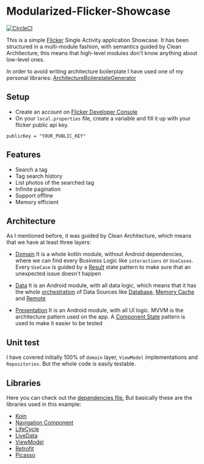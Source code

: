 # Modularized-Flicker-Showcase

[![CircleCI](https://circleci.com/gh/MayconCardoso/Modularized-Flicker-Showcase/tree/master.svg?style=svg&circle-token=2a1c5500456ffe02c742dc311012b8a7b13e35e0)](https://circleci.com/gh/MayconCardoso/Modularized-Flicker-Showcase/tree/master)

This is a simple [Flicker](https://www.flickr.com/services/apps/create/apply/) Single Activity application Showcase. It has been structured in a multi-module fashion, with semantics guided by Clean Architecture; this means that high-level modules don't know anything about low-level ones.

In order to avoid writing architecture boilerplate I have used one of my personal libraries: [ArchitectureBoilerplateGenerator](https://github.com/MayconCardoso/ArchitectureBoilerplateGenerator)

## Setup
- Create an account on [Flicker Developer Console](https://www.flickr.com/services/apps/create/apply/)
- On your ```local.properties``` file, create a variable and fill it up with your flicker public api key.

```
publicKey = "YOUR_PUBLIC_KEY"
```
## Features
- Search a tag
- Tag search history
- List photos of the searched tag
- Infinite pagination
- Support offline 
- Memory efficient

## Architecture

As I mentioned before, it was guided by Clean Architecture, which means that we have at least three layers: 
- [Domain](https://github.com/MayconCardoso/Modularized-Flicker-Showcase/tree/master/features/feature-flicker-domain)
It is a whole kotlin module, without Android dependencies, where we can find every Business Logic like ```interactions``` or ```UseCases```. Every ```UseCase``` is guided by a [Result](https://github.com/MayconCardoso/Modularized-Flicker-Showcase/blob/master/features/feature-flicker-domain/src/main/java/com/mctech/showcase/feature/flicker_domain/interactions/Result.kt) state pattern to make sure that an unexpected issue doesn't happen

- [Data](https://github.com/MayconCardoso/Modularized-Flicker-Showcase/tree/master/features/feature-flicker-data)
It is an Android module, with all data logic, which means that it has the whole [orchestration](https://github.com/MayconCardoso/Modularized-Flicker-Showcase/blob/master/features/feature-flicker-data/src/main/java/com/mctech/showcase/feature/flicker_data/photo/FlickerStrategyRepository.kt) of Data Sources like [Database](https://github.com/MayconCardoso/Modularized-Flicker-Showcase/blob/master/features/feature-flicker-data/src/main/java/com/mctech/showcase/feature/flicker_data/photo/local/FlickerLocalDataSource.kt), [Memory Cache](https://github.com/MayconCardoso/Modularized-Flicker-Showcase/blob/master/features/feature-flicker-data/src/main/java/com/mctech/showcase/feature/flicker_data/photo/cache/FlickerCacheDataSource.kt) and [Remote](https://github.com/MayconCardoso/Modularized-Flicker-Showcase/blob/master/features/feature-flicker-data/src/main/java/com/mctech/showcase/feature/flicker_data/photo/remote/FlickerRemoteDataSourceImpl.kt)

- [Presentation](https://github.com/MayconCardoso/Modularized-Flicker-Showcase/tree/master/features/feature-flicker-presentation)
It is an Android module, with all UI logic. MVVM is the architecture pattern used on the app. A [Component State](https://github.com/MayconCardoso/Modularized-Flicker-Showcase/blob/master/libraries/library-architecture/src/main/java/com/mctech/library/architecture/ComponentState.kt) pattern is used to make it easier to be tested

## Unit test
I have covered initially 100% of ```domain``` layer, ```ViewModel``` implementations and ```Repositories```. But the whole code is easily testable.

## Libraries

Here you can check out the [dependencies file.](https://github.com/MayconCardoso/Modularized-Flicker-Showcase/blob/master/build-dependencies.gradle) But basically these are the libraries used in this example:

- [Koin](https://insert-koin.io/)
- [Navigation Component](https://developer.android.com/guide/navigation/)
- [LifeCycle](https://developer.android.com/topic/libraries/architecture/lifecycle)
- [LiveData](https://developer.android.com/topic/libraries/architecture/livedata)
- [ViewModel](https://developer.android.com/topic/libraries/architecture/viewmodel)
- [Retrofit](https://github.com/square/retrofit)
- [Picasso](https://github.com/square/picasso)
